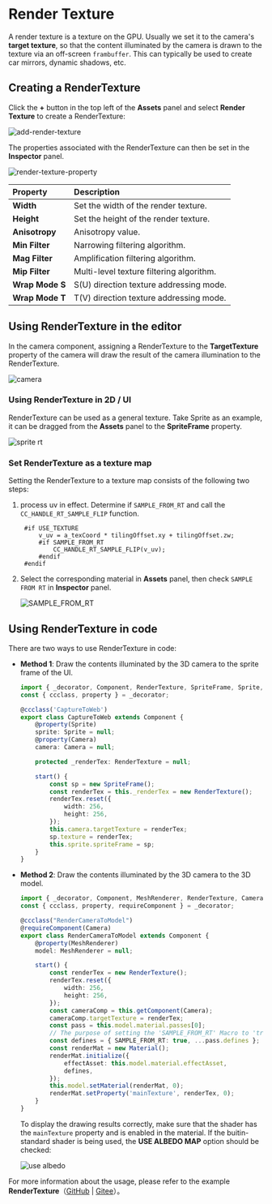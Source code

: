 # Render Texture

A render texture is a texture on the GPU. Usually we set it to the camera's **target texture**, so that the content illuminated by the camera is drawn to the texture via an off-screen `frambuffer`. This can typically be used to create car mirrors, dynamic shadows, etc.

## Creating a RenderTexture

Click the **+** button in the top left of the **Assets** panel and select **Render Texture** to create a RenderTexture:

![add-render-texture](render-texture/add-render-texture.png)

The properties associated with the RenderTexture can then be set in the **Inspector** panel.

![render-texture-property](render-texture/render-texture-property.png)

| Property | Description |
| :--- | :--- |
| **Width**  | Set the width of the render texture.  |
| **Height** | Set the height of the render texture. |
| **Anisotropy** | Anisotropy value. |
| **Min Filter** | Narrowing filtering algorithm.     |
| **Mag Filter** | Amplification filtering algorithm. |
| **Mip Filter** | Multi-level texture filtering algorithm. |
| **Wrap Mode S** | S(U) direction texture addressing mode. |
| **Wrap Mode T** | T(V) direction texture addressing mode. |

## Using RenderTexture in the editor

In the camera component, assigning a RenderTexture to the **TargetTexture** property of the camera will draw the result of the camera illumination to the RenderTexture.

![camera](render-texture/camera.png)

### Using RenderTexture in 2D / UI

RenderTexture can be used as a general texture. Take Sprite as an example, it can be dragged from the **Assets** panel to the **SpriteFrame** property.

![sprite rt](render-texture/sprite-rt.png)

### Set RenderTexture as a texture map

Setting the RenderTexture to a texture map consists of the following two steps:

1. process uv in effect. Determine if `SAMPLE_FROM_RT` and call the `CC_HANDLE_RT_SAMPLE_FLIP` function.

   ```
    #if USE_TEXTURE
        v_uv = a_texCoord * tilingOffset.xy + tilingOffset.zw;
        #if SAMPLE_FROM_RT
            CC_HANDLE_RT_SAMPLE_FLIP(v_uv);
        #endif
    #endif
    ```

2. Select the corresponding material in **Assets** panel, then check `SAMPLE FROM RT` in **Inspector** panel.

    ![SAMPLE_FROM_RT](render-texture/SampleFormRT.png)

## Using RenderTexture in code

There are two ways to use RenderTexture in code:

- **Method 1**: Draw the contents illuminated by the 3D camera to the sprite frame of the UI.

    ```typescript
    import { _decorator, Component, RenderTexture, SpriteFrame, Sprite, Camera } from 'cc';
    const { ccclass, property } = _decorator;

    @ccclass('CaptureToWeb')
    export class CaptureToWeb extends Component {
        @property(Sprite)
        sprite: Sprite = null;
        @property(Camera)
        camera: Camera = null;

        protected _renderTex: RenderTexture = null;

        start() {
            const sp = new SpriteFrame();
            const renderTex = this._renderTex = new RenderTexture();
            renderTex.reset({
                width: 256,
                height: 256,
            });
            this.camera.targetTexture = renderTex;
            sp.texture = renderTex;
            this.sprite.spriteFrame = sp;
        }
    }
    ```

- **Method 2**: Draw the contents illuminated by the 3D camera to the 3D model.

    ```typescript
    import { _decorator, Component, MeshRenderer, RenderTexture, Camera, Material } from 'cc';
    const { ccclass, property, requireComponent } = _decorator;

    @ccclass("RenderCameraToModel")
    @requireComponent(Camera)
    export class RenderCameraToModel extends Component {
        @property(MeshRenderer)
        model: MeshRenderer = null;

        start() {            
            const renderTex = new RenderTexture();
            renderTex.reset({
                width: 256,
                height: 256,
            });
            const cameraComp = this.getComponent(Camera);
            cameraComp.targetTexture = renderTex;
            const pass = this.model.material.passes[0];
            // The purpose of setting the 'SAMPLE_FROM_RT' Macro to 'true' is to enable the RenderTexture to display correctly on all platforms
            const defines = { SAMPLE_FROM_RT: true, ...pass.defines };
            const renderMat = new Material();
            renderMat.initialize({
                effectAsset: this.model.material.effectAsset,
                defines,
            });
            this.model.setMaterial(renderMat, 0);
            renderMat.setProperty('mainTexture', renderTex, 0);
        }
    }
    ```

    To display the drawing results correctly, make sure that the shader has the `mainTexture` property and is enabled in the material. If the buitin-standard shader is being used, the **USE ALBEDO MAP** option should be checked:

    ![use albedo](render-texture/use-albedo.png)

For more information about the usage, please refer to the example **RenderTexture**（[GitHub](https://github.com/cocos/cocos-test-projects/tree/v3.5/assets/cases/rendertexture) | [Gitee](https://gitee.com/mirrors_cocos-creator/test-cases-3d/tree/v3.5/assets/cases/rendertexture)）。
